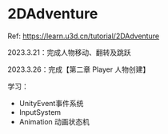 # 2DAdventure
Ref: https://learn.u3d.cn/tutorial/2DAdventure

2023.3.21：完成人物移动、翻转及跳跃

2023.3.26：完成【第二章 Player 人物创建】

学习：

- UnityEvent事件系统
- InputSystem
- Animation 动画状态机